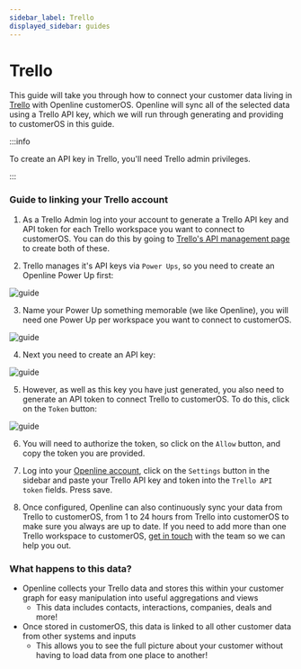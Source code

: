 ```yaml
---
sidebar_label: Trello
displayed_sidebar: guides
---
```


# Trello

This guide will take you through how to connect your customer data living in [Trello][trello] with Openline customerOS. Openline will sync all of the selected data using a Trello API key, which we will run through generating and providing to customerOS in this guide.
 
:::info 

To create an API key in Trello, you'll need Trello admin privileges. 

:::

### Guide to linking your Trello account

1. As a Trello Admin log into your account to generate a Trello API key and API token for each Trello workspace you want to connect to customerOS. You can do this by going to [Trello's API management page][trello-api-key-management] to create both of these.

2. Trello manages it's API keys via `Power Ups`, so you need to create an Openline Power Up first:

![guide](@site/static/img/guides/trello/trello-create-powerup.png)

3. Name your Power Up something memorable (we like Openline), you will need one Power Up per workspace you want to connect to customerOS.

![guide](@site/static/img/guides/trello/trello-link-powerup.png)

4. Next you need to create an API key:

![guide](@site/static/img/guides/trello/trello-generate-key.png)

5. However, as well as this key you have just generated, you also need to generate an API token to connect Trello to customerOS. To do this, click on the `Token` button:

![guide](@site/static/img/guides/trello/trello-api-key.png)

6. You will need to authorize the token, so click on the `Allow` button, and copy the token you are provided.

7. Log into your [Openline account][openline], click on the `Settings` button in the sidebar and paste your Trello API key and token into the `Trello API token` fields.  Press save.

8. Once configured, Openline can also continuously sync your data from Trello to customerOS, from 1 to 24 hours from Trello into customerOS to make sure you always are up to date. If you need to add more than one Trello workspace to customerOS, [get in touch][help] with the team so we can help you out.

<!--- TODO: update with sync details ---->

### What happens to this data?

- Openline collects your Trello data and stores this within your customer graph for easy manipulation into useful aggregations and views
  - This data includes contacts, interactions, companies, deals and more!
- Once stored in customerOS, this data is linked to all other customer data from other systems and inputs
  - This allows you to see the full picture about your customer without having to load data from one place to another!

<!--- References ---->

[trello]: https://trello.com/
[trello-api-key-management]: https://trello.com/app-key/
[openline]: https://spaces.openline.ai
[help]: mailto:help@openline.ai

